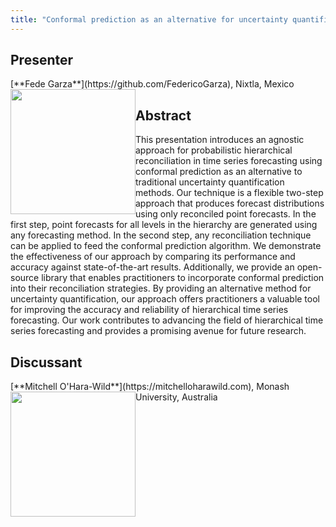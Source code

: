 ```yaml
---
title: "Conformal prediction as an alternative for uncertainty quantification in probabilistic hierarchical reconciliation"
---
```


## Presenter

<div class = "figure">
[**Fede Garza**](https://github.com/FedericoGarza), Nixtla, Mexico
<img src="/img/garza.png"  width=200px height=200px style="float:left">
</div>

## Abstract

This presentation introduces an agnostic approach for probabilistic hierarchical reconciliation in time series forecasting using conformal prediction as an alternative to traditional uncertainty quantification methods. Our technique is a flexible two-step approach that produces forecast distributions using only reconciled point forecasts. In the first step, point forecasts for all levels in the hierarchy are generated using any forecasting method. In the second step, any reconciliation technique can be applied to feed the conformal prediction algorithm. We demonstrate the effectiveness of our approach by comparing its performance and accuracy against state-of-the-art results. Additionally, we provide an open-source library that enables practitioners to incorporate conformal prediction into their reconciliation strategies. By providing an alternative method for uncertainty quantification, our approach offers practitioners a valuable tool for improving the accuracy and reliability of hierarchical time series forecasting. Our work contributes to advancing the field of hierarchical time series forecasting and provides a promising avenue for future research.

## Discussant

<div class = "figure">
[**Mitchell O'Hara-Wild**](https://mitchelloharawild.com), Monash University, Australia
<img src=/img/mitch.png  width=200px height=200px style="float:left">
</div>
